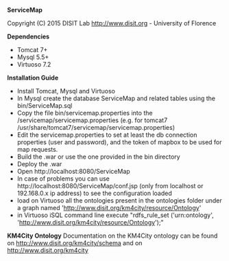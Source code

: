 **ServiceMap**

Copyright (C) 2015 DISIT Lab http://www.disit.org - University of Florence

**Dependencies**

- Tomcat 7+
- Mysql 5.5+
- Virtuoso 7.2

**Installation Guide**

- Install Tomcat, Mysql and Virtuoso
- In Mysql create the database ServiceMap and related tables using the bin/ServiceMap.sql
- Copy the file bin/servicemap.properties into the <user home>/servicemap/servicemap.properties (e.g. for tomcat7 /usr/share/tomcat7/servicemap/servicemap.properties)
- Edit the servicemap.properties to set at least the db connection properties (user and password), and the token of mapbox to be used for map requests.
- Build the .war or use the one provided in the bin directory
- Deploy the .war
- Open http://localhost:8080/ServiceMap
- In case of problems you can use http://localhost:8080/ServiceMap/conf.jsp (only from localhost or 192.168.0.x ip address) to see the configuration loaded
- load on Virtuoso all the ontologies present in the ontologies folder under a graph named 'http://www.disit.org/km4city/resource/Ontology'
- in Virtuoso iSQL command line execute "rdfs_rule_set ('urn:ontology', 'http://www.disit.org/km4city/resource/Ontology');"

**KM4City Ontology**
Documentation on the KM4City ontology can be found on http://www.disit.org/km4city/schema and on http://www.disit.org/km4city

